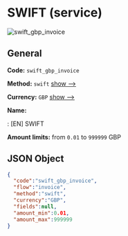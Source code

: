 
# SWIFT (service) 
![swift_gbp_invoice](https://static.openfintech.io/payment_methods/swift_gbp_invoice/logo.svg?w=400&c=v0.59.26#w200)  

## General 
 
**Code:** `swift_gbp_invoice` 
 
**Method:** `swift` 
 [show -->](/payment-methods/swift/) 
 
**Currency:** `GBP` [show -->](/currencies/GBP/) 
 
**Name:** 
 
:	[EN] SWIFT 
 
**Amount limits:** from `0.01` to `999999` GBP 

## JSON Object 

```json
{
  "code":"swift_gbp_invoice",
  "flow":"invoice",
  "method":"swift",
  "currency":"GBP",
  "fields":null,
  "amount_min":0.01,
  "amount_max":999999
}
```  
